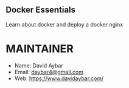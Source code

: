 ## Docker Essentials
Learn about docker and deploy a docker nginx

# MAINTAINER
- Name: David Aybar
- Email: daybar4@gmail.com
- Web: https://www.davidaybar.com/
